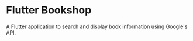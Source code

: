 # Flutter Bookshop

A Flutter application to search and display book information using Google's API.
